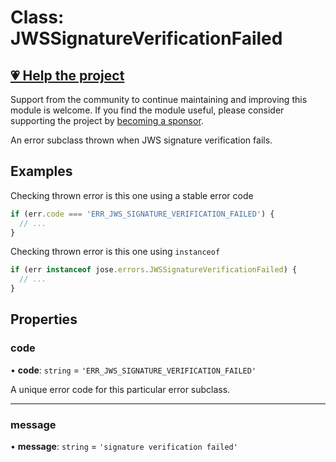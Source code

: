 # Class: JWSSignatureVerificationFailed

## [💗 Help the project](https://github.com/sponsors/panva)

Support from the community to continue maintaining and improving this module is welcome. If you find the module useful, please consider supporting the project by [becoming a sponsor](https://github.com/sponsors/panva).

An error subclass thrown when JWS signature verification fails.

## Examples

Checking thrown error is this one using a stable error code

```js
if (err.code === 'ERR_JWS_SIGNATURE_VERIFICATION_FAILED') {
  // ...
}
```

Checking thrown error is this one using `instanceof`

```js
if (err instanceof jose.errors.JWSSignatureVerificationFailed) {
  // ...
}
```

## Properties

### code

• **code**: `string` = `'ERR_JWS_SIGNATURE_VERIFICATION_FAILED'`

A unique error code for this particular error subclass.

***

### message

• **message**: `string` = `'signature verification failed'`
